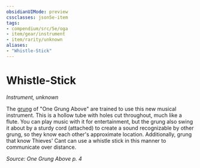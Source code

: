 ```yaml
---
obsidianUIMode: preview
cssclasses: json5e-item
tags:
- compendium/src/5e/oga
- item/gear/instrument
- item/rarity/unknown
aliases: 
- "Whistle-Stick"
---
```

# Whistle-Stick
*Instrument, unknown*  


The [grung](/compendium/races/grung-oga.md) of "One Grung Above" are trained to use this new musical instrument. This is a hollow tube with holes cut throughout, much like a flute. You can play music with it for entertainment, but the grung also swing it about by a sturdy cord (attached) to create a sound recognizable by other grung, so they know each other's approximate location. Additionally, grung that know Thieves' Cant can use a whistle stick in this manner to communicate over distance.

*Source: One Grung Above p. 4*